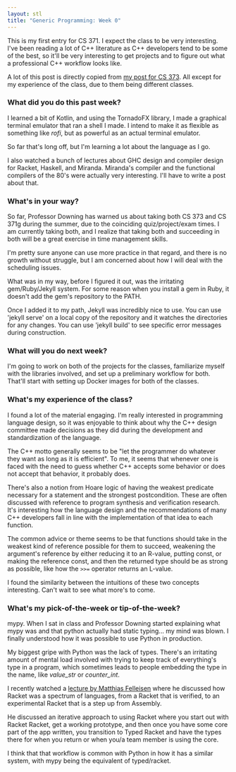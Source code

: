 ```yaml
---
layout: stl
title: "Generic Programming: Week 0"
---
```


This is my first entry for CS 371. I expect the class to be very
interesting. I've been reading a lot of C++ literature as C++
developers tend to be some of the best, so it'll be very interesting
to get projects and to figure out what a professional C++ workflow
looks like.

A lot of this post is directly copied from [my post for CS 373](https://kasrasadeghi.github.io/373-Week-0/). All
except for my experience of the class, due to them being different
classes.

### What did you do this past week?

I learned a bit of Kotlin, and using the TornadoFX library, I made a
graphical terminal emulator that ran a shell I made. I intend to make
it as flexible as something like *rofi*, but as powerful as an actual
terminal emulator.

So far that's long off, but I'm learning a lot about the language as I
go.

I also watched a bunch of lectures about GHC design and compiler
design for Racket, Haskell, and Miranda. Miranda's compiler and the
functional compilers of the 80's were actually very interesting. I'll
have to write a post about that.

### What's in your way?

So far, Professor Downing has warned us about taking both CS 373 and
CS 371g during the summer, due to the coinciding quiz/project/exam
times. I am currently taking both, and I realize that taking both and
succeeding in both will be a great exercise in time management skills.

I'm pretty sure anyone can use more practice in that regard, and there
is no growth without struggle, but I am concerned about how I will
deal with the scheduling issues.

What was in my way, before I figured it out, was the irritating
gem/Ruby/Jekyll system. For some reason when you install a gem in
Ruby, it doesn't add the gem's repository to the PATH. 

Once I added it to my path, Jekyll was incredibly nice to use. You can
use 'jekyll serve' on a local copy of the repository and it watches
the directories for any changes. You can use 'jekyll build' to see
specific error messages during construction.

### What will you do next week?

I'm going to work on both of the projects for the classes, familiarize
myself with the libraries involved, and set up a preliminary workflow
for both. That'll start with setting up Docker images for both of the
classes.

### What's my experience of the class?

I found a lot of the material engaging. I'm really interested in
programming language design, so it was enjoyable to think about why
the C++ design committee made decisions as they did during the
development and standardization of the language.

The C++ motto generally seems to be "let the programmer do whatever
they want as long as it is efficient". To me, it seems that whenever
one is faced with the need to guess whether C++ accepts some behavior
or does not accept that behavior, it probably does. 

There's also a notion from Hoare logic of having the weakest predicate
necessary for a statement and the strongest postcondition. These are
often discussed with reference to program synthesis and verification
research. It's interesting how the language design and the
recommendations of many C++ developers fall in line with the
implementation of that idea to each function.

The common advice or theme seems to be that functions should take in
the weakest kind of reference possible for them to succeed, weakening
the argument's reference by either reducing it to an R-value, putting
const, or making the reference const, and then the returned type
should be as strong as possible, like how the `>>=` operator returns
an L-value. 

I found the similarity between the intuitions of these two concepts
interesting. Can't wait to see what more's to come.

### What's my pick-of-the-week or tip-of-the-week?

mypy. When I sat in class and Professor Downing started explaining
what mypy was and that python actually had static typing... my mind
was blown. I finally understood how it was possible to use Python in
production.

My biggest gripe with Python was the lack of types. There's an
irritating amount of mental load involved with trying to keep track of
everything's type in a program, which sometimes leads to people
embedding the type in the name, like *value_str* or *counter_int*.

I recently watched a [lecture by Matthias
Felleisen](https://www.youtube.com/watch?v=JnczIyPXGfc) where he
discussed how Racket was a spectrum of languages, from a Racket that
is verified, to an experimental Racket that is a step up from
Assembly.

He discussed an iterative approach to using Racket where you start out
with Racket Racket, get a working prototype, and then once you have
some core part of the app written, you transition to Typed Racket and
have the types there for when you return or when you/a team member is
using the core.

I think that that workflow is common with Python in how it has a
similar system, with mypy being the equivalent of typed/racket.
